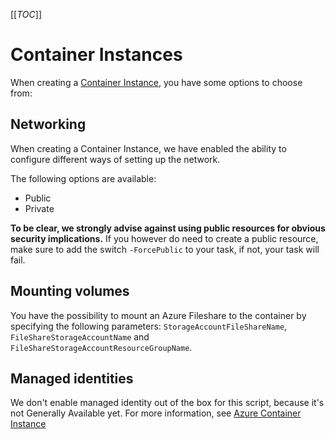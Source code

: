 [[_TOC_]]

# Container Instances

When creating a [Container Instance](/Azure/Azure-CLI-Snippets/Container-Instance/Create-Container), you have some options to choose from:

## Networking

When creating a Container Instance, we have enabled the ability to configure different ways of setting up the network.

The following options are available:

- Public
- Private

**To be clear, we strongly advise against using public resources for obvious security implications.** If you however do need to create a public resource, make sure to add the switch `-ForcePublic` to your task, if not, your task will fail.

## Mounting volumes

You have the possibility to mount an Azure Fileshare to the container by specifying the following parameters: `StorageAccountFileShareName`, `FileShareStorageAccountName` and `FileShareStorageAccountResourceGroupName`.

## Managed identities

We don't enable managed identity out of the box for this script, because it's not Generally Available yet. For more information, see [Azure Container Instance](https://docs.microsoft.com/en-us/azure/container-instances/container-instances-managed-identity)
